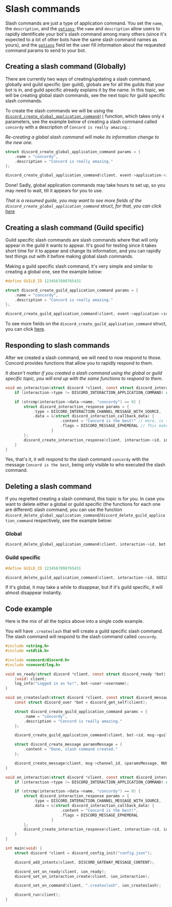 # Slash commands

Slash commands are just a type of application command. You set the `name`, the `description`, and the [`options`](https://discord.com/developers/docs/interactions/receiving-and-responding#interaction-object-application-command-interaction-data-option-structure); the `name` and `description` allow users to rapidly identificate your bot's slash command among many others (since it's expected to a lot of other bots have the same slash command names as yours), and the [`options`](https://discord.com/developers/docs/interactions/receiving-and-responding#interaction-object-application-command-interaction-data-option-structure) field let the user fill information about the requested command params to send to your bot.

## Creating a slash command (Globally)

There are currently two ways of creating/updating a slash command, globally and guild specific (per guild), globals are for all the guilds that your bot is in, and guild specific already explains it by the name. In this topic, we will be creating global slash commands, see the next topic for guild specific slash commands.

To create the slash commands we will be using the [`discord_create_global_application_command()`](https://cogmasters.github.io/concord/group__DiscordAPIInteractionsApplicationCommand.html#ga348051bd3bd310b9abb34526ae346f8b) function, which takes only `4` parameters, see the example below of creating a slash command called `concordy` with a description of `Concord is really amazing.`:

*Re-creating a global slash command will make its information change to the new one.*

```c
struct discord_create_global_application_command params = {
    .name = "concordy",
    .description = "Concord is really amazing."
};

discord_create_global_application_command(client, event->application->id, &params, NULL);
```

Done! Sadly, global application commands may take hours to set up, so you may need to wait, till it appears for you to use.

*That is a resumed guide, you may want to see more fields of the `discord_create_global_application_command` struct, for that, you can click [here](https://cogmasters.github.io/concord/structdiscord__create__guild__application__command.html)*

## Creating a slash command (Guild specific)

Guild specific slash commands are slash commands where that will only appear in the guild it wants to appear. It's good for testing since it takes short time for it to appear and change its information, and you can rapidly test things out with it before making global slash commands.

Making a guild specific slash command, it's very simple and similar to creating a global one, see the example below:

```c
#define GUILD_ID 1234567898765431

struct discord_create_guild_application_command params = {
    .name = "concordy",
    .description = "Concord is really amazing."
};

discord_create_guild_application_command(client, event->application->id, GUILD_ID, &params, NULL);
```

To see more fields on the `discord_create_guild_application_command` struct, you can click [here](https://cogmasters.github.io/concord/structdiscord__create__guild__application__command.html).

## Responding to slash commands

After we created a slash command, we will need to now respond to those. Concord provides functions that allow you to rapidly respond to them.

*It doesn't matter if you created a slash command using the global or guild specific topic, you will end up with the same functions to respond to them.*

```c
void on_interaction(struct discord *client, const struct discord_interaction *interaction) {
    if (interaction->type != DISCORD_INTERACTION_APPLICATION_COMMAND) return;

    if (strcmp(interaction->data->name, "concordy") == 0) {
        struct discord_interaction_response params = {
            .type = DISCORD_INTERACTION_CHANNEL_MESSAGE_WITH_SOURCE,
            .data = &(struct discord_interaction_callback_data) {
                        .content = "Concord is the best!" // Here, is the content of the message
                        .flags = DISCORD_MESSAGE_EPHEMERAL // This makes the message only be visible to who executed the slash command
                    }
        };
        discord_create_interaction_response(client, interaction->id, interaction->token, &params, NULL);
    }
}
```

Yes, that's it, it will respond to the slash command `concordy` with the message `Concord is the best`, being only visible to who executed the slash command.

## Deleting a slash command

If you regretted creating a slash command, this topic is for you. In case you want to delete either a global or guild specific (the functions for each one are different) slash command, you can use the function `discord_delete_global_application_command`/`discord_delete_guild_application_command` respectively, see the example below:


### Global

```c
discord_delete_global_application_command(client, interaction->id, bot->id, NULL);
```

### Guild specific

```c
#define GUILD_ID 1234567898765431

discord_delete_guild_application_command(client, interaction->id, GUILD_ID, bot->id, NULL);
```

If it's global, it may take a while to disappear, but if it's guild specific, it will almost disappear instantly.

## Code example

Here is the mix of all the topics above into a single code example.

You will have `.createslash` that will create a guild specific slash command. The slash command will respond to the slash command called `concordy`.

```c
#include <string.h>
#include <stdlib.h>

#include <concord/discord.h>
#include <concord/log.h>

void on_ready(struct discord *client, const struct discord_ready *bot) {
    (void) client;
    log_info("Logged in as %s!", bot->user->username);
}

void on_createslash(struct discord *client, const struct discord_message *msg) {
    const struct discord_user *bot = discord_get_self(client);

    struct discord_create_guild_application_command params = {
        .name = "concordy",
        .description = "Concord is really amazing."
    };

    discord_create_guild_application_command(client, bot->id, msg->guild_id, &params, NULL);

    struct discord_create_message paramsMessage = {
        .content = "Done, slash command created."
    };

    discord_create_message(client, msg->channel_id, &paramsMessage, NULL);
}

void on_interaction(struct discord *client, const struct discord_interaction *interaction) {
    if (interaction->type != DISCORD_INTERACTION_APPLICATION_COMMAND) return;

    if (strcmp(interaction->data->name, "concordy") == 0) {
        struct discord_interaction_response params = {
            .type = DISCORD_INTERACTION_CHANNEL_MESSAGE_WITH_SOURCE,
            .data = &(struct discord_interaction_callback_data) {
                        .content = "Concord is the best!",
                        .flags = DISCORD_MESSAGE_EPHEMERAL
                    }
        };
        discord_create_interaction_response(client, interaction->id, interaction->token, &params, NULL);
    }
}

int main(void) {
    struct discord *client = discord_config_init("config.json");

    discord_add_intents(client, DISCORD_GATEWAY_MESSAGE_CONTENT);

    discord_set_on_ready(client, &on_ready);
    discord_set_on_interaction_create(client, &on_interaction);

    discord_set_on_command(client, ".createslash", &on_createslash);

    discord_run(client);
}
```
